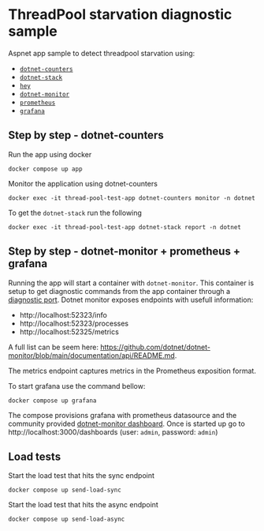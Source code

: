 # ThreadPool starvation diagnostic sample

Aspnet app sample to detect threadpool starvation using:
- [`dotnet-counters`](https://learn.microsoft.com/en-us/dotnet/core/diagnostics/dotnet-counters)
- [`dotnet-stack`](https://learn.microsoft.com/en-us/dotnet/core/diagnostics/dotnet-stack)
- [`hey`](https://github.com/rakyll/hey)
- [`dotnet-monitor`](https://learn.microsoft.com/en-us/dotnet/core/diagnostics/dotnet-monitor)
- [`prometheus`](https://prometheus.io/)
- [`grafana`](https://grafana.com/docs/grafana/latest/)

## Step by step - dotnet-counters

Run the app using docker

```
docker compose up app
```

Monitor the application using dotnet-counters

```
docker exec -it thread-pool-test-app dotnet-counters monitor -n dotnet
```

To get the `dotnet-stack` run the following

```
docker exec -it thread-pool-test-app dotnet-stack report -n dotnet
```

## Step by step - dotnet-monitor + prometheus + grafana

Running the app will start a container with `dotnet-monitor`. This container is setup to get diagnostic commands from the app container through a [diagnostic port](https://learn.microsoft.com/en-us/dotnet/core/diagnostics/diagnostic-port). Dotnet monitor exposes endpoints with usefull information:

- http://localhost:52323/info
- http://localhost:52323/processes
- http://localhost:52325/metrics

A full list can be seem here: https://github.com/dotnet/dotnet-monitor/blob/main/documentation/api/README.md.

The metrics endpoint captures metrics in the Prometheus exposition format.

To start grafana use the command bellow:

```
docker compose up grafana
```

The compose provisions grafana with prometheus datasource and the community provided [dotnet-monitor dashboard](https://grafana.com/grafana/dashboards/19297-dotnet-monitor-dashboard/). Once is started up go to http://localhost:3000/dashboards (user: `admin`, password: `admin`)


## Load tests

Start the load test that hits the sync endpoint

```
docker compose up send-load-sync
```

Start the load test that hits the async endpoint

```
docker compose up send-load-async
```